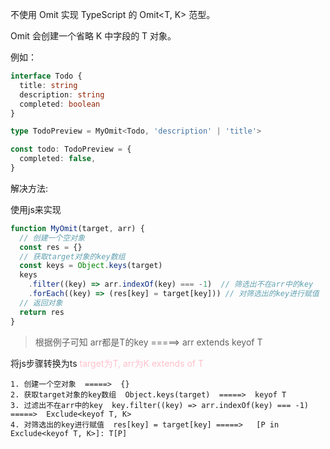 不使用 Omit 实现 TypeScript 的 Omit<T, K> 范型。

Omit 会创建一个省略 K 中字段的 T 对象。

例如：
```typescript
interface Todo {
  title: string
  description: string
  completed: boolean
}

type TodoPreview = MyOmit<Todo, 'description' | 'title'>

const todo: TodoPreview = {
  completed: false,
}
```

解决方法:

使用js来实现
```javascript
function MyOmit(target, arr) {
  // 创建一个空对象
  const res = {}
  // 获取target对象的key数组
  const keys = Object.keys(target)
  keys
    .filter((key) => arr.indexOf(key) === -1)  // 筛选出不在arr中的key
    .forEach((key) => (res[key] = target[key])) // 对筛选出的key进行赋值
  // 返回对象
  return res
}
```

> 根据例子可知 arr都是T的key =====> arr extends keyof T

将js步骤转换为ts <font color=pink>target为T, arr为K extends of T</font>

```
1. 创建一个空对象  =====>  {}
2. 获取target对象的key数组  Object.keys(target)  =====>  keyof T
3. 过滤出不在arr中的key  key.filter((key) => arr.indexOf(key) === -1) =====>  Exclude<keyof T, K>
4. 对筛选出的key进行赋值  res[key] = target[key] =====>   [P in Exclude<keyof T, K>]: T[P]
```
